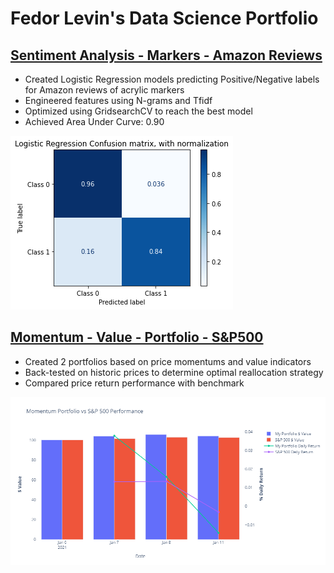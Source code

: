# Fedor Levin's Data Science Portfolio

## [Sentiment Analysis - Markers - Amazon Reviews](https://github.com/fedormlevin/sentiment-amazon-markers-reviews/blob/main/README.md)

- Created Logistic Regression models predicting Positive/Negative labels for Amazon reviews of acrylic markers
- Engineered features using N-grams and Tfidf
- Optimized using GridsearchCV to reach the best model
- Achieved Area Under Curve: 0.90<br>

![image info](./truevspredicted.png)

## [Momentum - Value - Portfolio - S&P500](https://github.com/fedormlevin/momentum-value-portfolio/blob/main/README.md)

- Created 2 portfolios based on price momentums and value indicators
- Back-tested on historic prices to determine optimal reallocation strategy
- Compared price return performance with benchmark<br>

![image info](./newplot.png)
